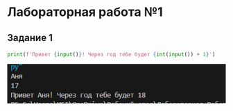 # **Лабораторная работа №1**
## Задание 1
```python
print(f'Привет {input()}! Через год тебе будет {int(input()) + 1}')
```
![image01](images/lab01/image01.png)
